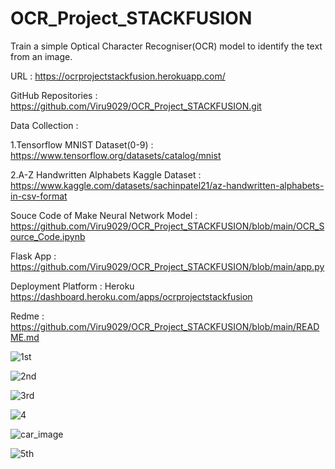 # OCR_Project_STACKFUSION
Train a simple Optical Character Recogniser(OCR) model to identify the text from an image.

URL : https://ocrprojectstackfusion.herokuapp.com/


GitHub Repositories : https://github.com/Viru9029/OCR_Project_STACKFUSION.git


Data Collection : 

1.Tensorflow MNIST Dataset(0-9) : https://www.tensorflow.org/datasets/catalog/mnist

2.A-Z Handwritten Alphabets Kaggle Dataset : https://www.kaggle.com/datasets/sachinpatel21/az-handwritten-alphabets-in-csv-format
       
       
Souce Code of Make Neural Network Model : https://github.com/Viru9029/OCR_Project_STACKFUSION/blob/main/OCR_Source_Code.ipynb

Flask App : https://github.com/Viru9029/OCR_Project_STACKFUSION/blob/main/app.py

Deployment Platform : Heroku  https://dashboard.heroku.com/apps/ocrprojectstackfusion


Redme : https://github.com/Viru9029/OCR_Project_STACKFUSION/blob/main/README.md

![1st](https://user-images.githubusercontent.com/102298880/200892614-da350281-3361-43d0-a7bf-83696f2b63ea.jpg)


![2nd](https://user-images.githubusercontent.com/102298880/200892737-48599b2d-13be-41fb-a30a-53e5fb269ec0.jpg)

![3rd](https://user-images.githubusercontent.com/102298880/200892766-6bfa8256-5dbf-4db4-a8d9-e7663fe249e9.jpg)

![4](https://user-images.githubusercontent.com/102298880/200892788-581252d9-094c-403c-bcc0-07333d21eb7e.jpg)

![car_image](https://user-images.githubusercontent.com/102298880/200892834-db2f32b1-a9de-4c5e-babb-72162db92eb8.png)

![5th](https://user-images.githubusercontent.com/102298880/200892997-4a8e1bd8-2def-4d57-b344-3a7bb39b6a4b.jpg)
